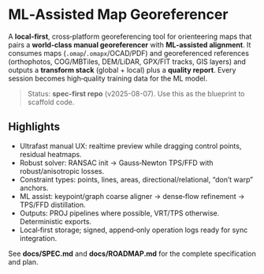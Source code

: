 # ML‑Assisted Map Georeferencer

A **local‑first**, cross‑platform georeferencing tool for orienteering maps that pairs a
**world‑class manual georeferencer** with **ML‑assisted alignment**. It consumes maps
(`.omap`/`.omapx`/OCAD/PDF) and georeferenced references (orthophotos, COG/MBTiles, DEM/LiDAR,
GPX/FIT tracks, GIS layers) and outputs a **transform stack** (global + local) plus a **quality
report**. Every session becomes high‑quality training data for the ML model.

> Status: **spec-first repo** (v2025-08-07). Use this as the blueprint to scaffold code.

## Highlights
- Ultrafast manual UX: realtime preview while dragging control points, residual heatmaps.
- Robust solver: RANSAC init → Gauss‑Newton TPS/FFD with robust/anisotropic losses.
- Constraint types: points, lines, areas, directional/relational, “don’t warp” anchors.
- ML assist: keypoint/graph coarse aligner → dense‑flow refinement → TPS/FFD distillation.
- Outputs: PROJ pipelines where possible, VRT/TPS otherwise. Deterministic exports.
- Local‑first storage; signed, append‑only operation logs ready for sync integration.

See **docs/SPEC.md** and **docs/ROADMAP.md** for the complete specification and plan.
